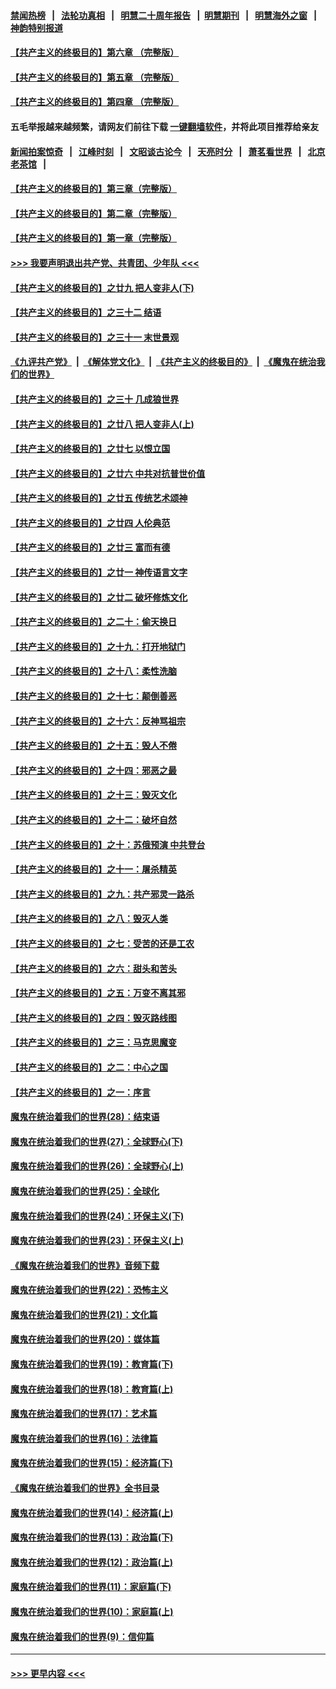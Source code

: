 #### [禁闻热榜](热点新闻.md?=0)  &nbsp;&nbsp;|&nbsp;&nbsp; [法轮功真相](https://github.com/gfw-breaker/truth/blob/master/README.md?=0) &nbsp;&nbsp;|&nbsp;&nbsp; [明慧二十周年报告](https://github.com/gfw-breaker/mh-reports/blob/master/README.md?=0) &nbsp;&nbsp;|&nbsp;&nbsp;[明慧期刊](https://github.com/gfw-breaker/mh-qikan) &nbsp;&nbsp;|&nbsp;&nbsp; [明慧海外之窗](https://github.com/gfw-breaker/mh-news/blob/master/README.md?=0) &nbsp;&nbsp;|&nbsp;&nbsp; [神韵特别报道](https://github.com/gfw-breaker/mh-news/blob/master/shenyun.md?=0)
#### [【共产主义的终极目的】第六章 （完整版）](../pages/nsc422/n11428913.md?t=03110702) 
#### [【共产主义的终极目的】第五章 （完整版）](../pages/nsc422/n11428912.md?t=03110702) 
#### [【共产主义的终极目的】第四章 （完整版）](../pages/nsc422/n11428907.md?t=03110702) 
#### 五毛举报越来越频繁，请网友们前往下载 [一键翻墙软件](https://github.com/gfw-breaker/ssr-accounts)，并将此项目推荐给亲友
#### [新闻拍案惊奇](https://github.com/gfw-breaker/banned-news/blob/master/pages/link4.md) &nbsp;&nbsp;|&nbsp;&nbsp; [江峰时刻](https://github.com/gfw-breaker/banned-news/blob/master/pages/link4.md) &nbsp;&nbsp;|&nbsp;&nbsp; [文昭谈古论今](https://github.com/gfw-breaker/banned-news/blob/master/pages/link4.md) &nbsp;&nbsp;|&nbsp;&nbsp; [天亮时分](https://github.com/gfw-breaker/banned-news/blob/master/pages/link4.md) &nbsp;&nbsp;|&nbsp;&nbsp; [萧茗看世界](https://github.com/gfw-breaker/banned-news/blob/master/pages/link4.md) &nbsp;&nbsp;|&nbsp;&nbsp; [北京老茶馆](https://github.com/gfw-breaker/banned-news/blob/master/pages/link4.md) &nbsp;&nbsp;|&nbsp;&nbsp; 
#### [【共产主义的终极目的】第三章（完整版）](../pages/nsc422/n11428848.md?t=03110702) 
#### [【共产主义的终极目的】第二章（完整版）](../pages/nsc422/n11428831.md?t=03110702) 
#### [【共产主义的终极目的】第一章（完整版）](../pages/nsc422/n11417651.md?t=03110702) 
#### [>>> 我要声明退出共产党、共青团、少年队 <<<](https://github.com/begood0513/goodnews/blob/master/quit/letter.md) 
#### [【共产主义的终极目的】之廿九 把人变非人(下)](../pages/nsc422/n11344140.md?t=03110702) 
#### [【共产主义的终极目的】之三十二 结语](../pages/nsc422/n11360535.md?t=03110702) 
#### [【共产主义的终极目的】之三十一 末世景观](../pages/nsc422/n11351129.md?t=03110702) 
#### [《九评共产党》](https://github.com/begood0513/9ping.md/blob/master/README.md) &nbsp;|&nbsp; [《解体党文化》](../../../../jtdwh.md/blob/master/README.md)  &nbsp;|&nbsp; [《共产主义的终极目的》](../../../../gczydzjmd.md/blob/master/README.md) &nbsp;|&nbsp; [《魔鬼在统治我们的世界》](../../../../mgztzwmdsj.md/blob/master/README.md) 
#### [【共产主义的终极目的】之三十 几成狼世界](../pages/nsc422/n11348280.md?t=03110702) 
#### [【共产主义的终极目的】之廿八 把人变非人(上)](../pages/nsc422/n11340492.md?t=03110702) 
#### [【共产主义的终极目的】之廿七 以恨立国](../pages/nsc422/n11336944.md?t=03110702) 
#### [【共产主义的终极目的】之廿六 中共对抗普世价值](../pages/nsc422/n11324785.md?t=03110702) 
#### [【共产主义的终极目的】之廿五 传统艺术颂神](../pages/nsc422/n11296396.md?t=03110702) 
#### [【共产主义的终极目的】之廿四 人伦典范](../pages/nsc422/n11296397.md?t=03110702) 
#### [【共产主义的终极目的】之廿三 富而有德](../pages/nsc422/n11283598.md?t=03110702) 
#### [【共产主义的终极目的】之廿一 神传语言文字](../pages/nsc422/n11263265.md?t=03110702) 
#### [【共产主义的终极目的】之廿二 破坏修炼文化](../pages/nsc422/n11245728.md?t=03110702) 
#### [【共产主义的终极目的】之二十：偷天换日](../pages/nsc422/n11238846.md?t=03110702) 
#### [【共产主义的终极目的】之十九：打开地狱门](../pages/nsc422/n11206376.md?t=03110702) 
#### [【共产主义的终极目的】之十八：柔性洗脑](../pages/nsc422/n11199994.md?t=03110702) 
#### [【共产主义的终极目的】之十七：颠倒善恶](../pages/nsc422/n11179782.md?t=03110702) 
#### [【共产主义的终极目的】之十六：反神骂祖宗](../pages/nsc422/n11166798.md?t=03110702) 
#### [【共产主义的终极目的】之十五：毁人不倦](../pages/nsc422/n11166792.md?t=03110702) 
#### [【共产主义的终极目的】之十四：邪恶之最](../pages/nsc422/n11150249.md?t=03110702) 
#### [【共产主义的终极目的】之十三：毁灭文化](../pages/nsc422/n11135227.md?t=03110702) 
#### [【共产主义的终极目的】之十二：破坏自然](../pages/nsc422/n11135214.md?t=03110702) 
#### [【共产主义的终极目的】之十：苏俄预演 中共登台](../pages/nsc422/n11118424.md?t=03110702) 
#### [【共产主义的终极目的】之十一：屠杀精英](../pages/nsc422/n11118442.md?t=03110702) 
#### [【共产主义的终极目的】之九：共产邪灵一路杀](../pages/nsc422/n11114139.md?t=03110702) 
#### [【共产主义的终极目的】之八：毁灭人类](../pages/nsc422/n11108503.md?t=03110702) 
#### [【共产主义的终极目的】之七：受苦的还是工农](../pages/nsc422/n11101809.md?t=03110702) 
#### [【共产主义的终极目的】之六：甜头和苦头](../pages/nsc422/n11096971.md?t=03110702) 
#### [【共产主义的终极目的】之五：万变不离其邪](../pages/nsc422/n11091285.md?t=03110702) 
#### [【共产主义的终极目的】之四：毁灭路线图](../pages/nsc422/n11086284.md?t=03110702) 
#### [【共产主义的终极目的】之三：马克思魔变](../pages/nsc422/n11061941.md?t=03110702) 
#### [【共产主义的终极目的】之二：中心之国](../pages/nsc422/n11047728.md?t=03110702) 
#### [【共产主义的终极目的】之一：序言](../pages/nsc422/n11086077.md?t=03110702) 
#### [魔鬼在统治着我们的世界(28)：结束语](../pages/nsc422/n10936246.md?t=03110702) 
#### [魔鬼在统治着我们的世界(27)：全球野心(下)](../pages/nsc422/n10928319.md?t=03110702) 
#### [魔鬼在统治着我们的世界(26)：全球野心(上)](../pages/nsc422/n10900318.md?t=03110702) 
#### [魔鬼在统治着我们的世界(25)：全球化](../pages/nsc422/n10788205.md?t=03110702) 
#### [魔鬼在统治着我们的世界(24)：环保主义(下)](../pages/nsc422/n10695307.md?t=03110702) 
#### [魔鬼在统治着我们的世界(23)：环保主义(上)](../pages/nsc422/n10688613.md?t=03110702) 
#### [《魔鬼在统治着我们的世界》音频下载](../pages/nsc422/n10635553.md?t=03110702) 
#### [魔鬼在统治着我们的世界(22)：恐怖主义](../pages/nsc422/n10614727.md?t=03110702) 
#### [魔鬼在统治着我们的世界(21)：文化篇](../pages/nsc422/n10597706.md?t=03110702) 
#### [魔鬼在统治着我们的世界(20)：媒体篇](../pages/nsc422/n10586579.md?t=03110702) 
#### [魔鬼在统治着我们的世界(19)：教育篇(下)](../pages/nsc422/n10564808.md?t=03110702) 
#### [魔鬼在统治着我们的世界(18)：教育篇(上)](../pages/nsc422/n10526970.md?t=03110702) 
#### [魔鬼在统治着我们的世界(17)：艺术篇](../pages/nsc422/n10499093.md?t=03110702) 
#### [魔鬼在统治着我们的世界(16)：法律篇](../pages/nsc422/n10485969.md?t=03110702) 
#### [魔鬼在统治着我们的世界(15)：经济篇(下)](../pages/nsc422/n10469975.md?t=03110702) 
#### [《魔鬼在统治着我们的世界》全书目录](../pages/nsc422/n10464261.md?t=03110702) 
#### [魔鬼在统治着我们的世界(14)：经济篇(上)](../pages/nsc422/n10457370.md?t=03110702) 
#### [魔鬼在统治着我们的世界(13)：政治篇(下)](../pages/nsc422/n10448270.md?t=03110702) 
#### [魔鬼在统治着我们的世界(12)：政治篇(上)](../pages/nsc422/n10444576.md?t=03110702) 
#### [魔鬼在统治着我们的世界(11)：家庭篇(下)](../pages/nsc422/n10440961.md?t=03110702) 
#### [魔鬼在统治着我们的世界(10)：家庭篇(上)](../pages/nsc422/n10435448.md?t=03110702) 
#### [魔鬼在统治着我们的世界(9)：信仰篇](../pages/nsc422/n10432159.md?t=03110702) 

----
#### [ >>> 更早内容 <<< ](../indexes/nsc422-earlier.md)
